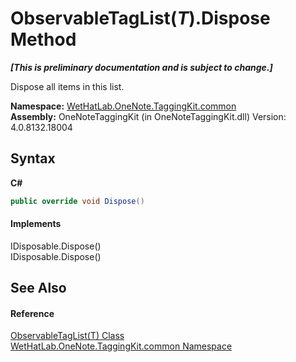 # ObservableTagList(*T*).Dispose Method 
 _**\[This is preliminary documentation and is subject to change.\]**_

Dispose all items in this list.

**Namespace:**&nbsp;<a href="bcdbab9c-63d1-48a4-6937-af53fb8d9a55">WetHatLab.OneNote.TaggingKit.common</a><br />**Assembly:**&nbsp;OneNoteTaggingKit (in OneNoteTaggingKit.dll) Version: 4.0.8132.18004

## Syntax

**C#**<br />
``` C#
public override void Dispose()
```


#### Implements
IDisposable.Dispose()<br />IDisposable.Dispose()<br />

## See Also


#### Reference
<a href="059ed89c-302a-e9b3-5d21-aac50b75032b">ObservableTagList(T) Class</a><br /><a href="bcdbab9c-63d1-48a4-6937-af53fb8d9a55">WetHatLab.OneNote.TaggingKit.common Namespace</a><br />
